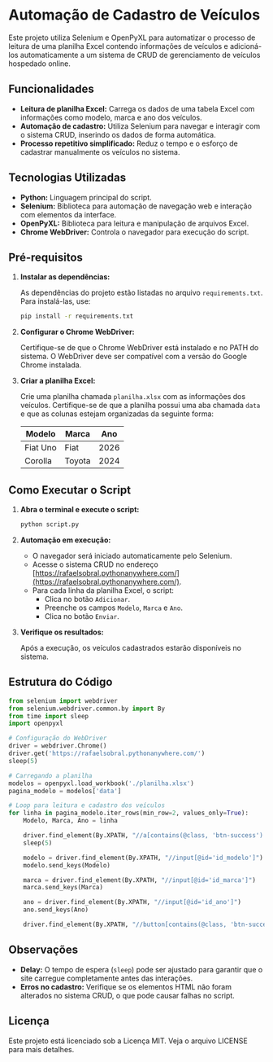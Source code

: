 # Automação de Cadastro de Veículos

Este projeto utiliza Selenium e OpenPyXL para automatizar o processo de leitura de uma planilha Excel contendo informações de veículos e adicioná-los automaticamente a um sistema de CRUD de gerenciamento de veículos hospedado online.

## Funcionalidades

- **Leitura de planilha Excel:** Carrega os dados de uma tabela Excel com informações como modelo, marca e ano dos veículos.
- **Automação de cadastro:** Utiliza Selenium para navegar e interagir com o sistema CRUD, inserindo os dados de forma automática.
- **Processo repetitivo simplificado:** Reduz o tempo e o esforço de cadastrar manualmente os veículos no sistema.

## Tecnologias Utilizadas

- **Python:** Linguagem principal do script.
- **Selenium:** Biblioteca para automação de navegação web e interação com elementos da interface.
- **OpenPyXL:** Biblioteca para leitura e manipulação de arquivos Excel.
- **Chrome WebDriver:** Controla o navegador para execução do script.

## Pré-requisitos

1. **Instalar as dependências:**

   As dependências do projeto estão listadas no arquivo `requirements.txt`. Para instalá-las, use:

   ```bash
   pip install -r requirements.txt
   ```

2. **Configurar o Chrome WebDriver:**

   Certifique-se de que o Chrome WebDriver está instalado e no PATH do sistema. O WebDriver deve ser compatível com a versão do Google Chrome instalada.

3. **Criar a planilha Excel:**

   Crie uma planilha chamada `planilha.xlsx` com as informações dos veículos. Certifique-se de que a planilha possui uma aba chamada `data` e que as colunas estejam organizadas da seguinte forma:

   | Modelo   | Marca     | Ano |
   |----------|-----------|-----|
   | Fiat Uno | Fiat      | 2026|
   | Corolla  | Toyota    | 2024|

## Como Executar o Script

1. **Abra o terminal e execute o script:**

   ```bash
   python script.py
   ```

2. **Automação em execução:**

   - O navegador será iniciado automaticamente pelo Selenium.
   - Acesse o sistema CRUD no endereço [https://rafaelsobral.pythonanywhere.com/](https://rafaelsobral.pythonanywhere.com/).
   - Para cada linha da planilha Excel, o script:
     - Clica no botão `Adicionar`.
     - Preenche os campos `Modelo`, `Marca` e `Ano`.
     - Clica no botão `Enviar`.

3. **Verifique os resultados:**

   Após a execução, os veículos cadastrados estarão disponíveis no sistema.

## Estrutura do Código

```python
from selenium import webdriver 
from selenium.webdriver.common.by import By
from time import sleep 
import openpyxl 

# Configuração do WebDriver
driver = webdriver.Chrome()
driver.get('https://rafaelsobral.pythonanywhere.com/')
sleep(5)

# Carregando a planilha
modelos = openpyxl.load_workbook('./planilha.xlsx')
pagina_modelo = modelos['data']

# Loop para leitura e cadastro dos veículos
for linha in pagina_modelo.iter_rows(min_row=2, values_only=True):
    Modelo, Marca, Ano = linha

    driver.find_element(By.XPATH, "//a[contains(@class, 'btn-success') and text()='Adicionar']").click()
    sleep(5)

    modelo = driver.find_element(By.XPATH, "//input[@id='id_modelo']")
    modelo.send_keys(Modelo)

    marca = driver.find_element(By.XPATH, "//input[@id='id_marca']")
    marca.send_keys(Marca)

    ano = driver.find_element(By.XPATH, "//input[@id='id_ano']")
    ano.send_keys(Ano)

    driver.find_element(By.XPATH, "//button[contains(@class, 'btn-success') and text()='Enviar']").click()
```

## Observações

- **Delay:** O tempo de espera (`sleep`) pode ser ajustado para garantir que o site carregue completamente antes das interações.
- **Erros no cadastro:** Verifique se os elementos HTML não foram alterados no sistema CRUD, o que pode causar falhas no script.

## Licença

Este projeto está licenciado sob a Licença MIT. Veja o arquivo LICENSE para mais detalhes.

